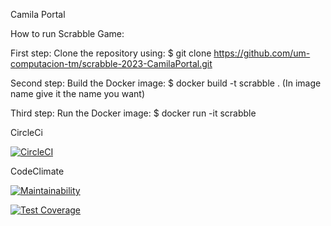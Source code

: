 Camila Portal

How to run Scrabble Game:

First step: Clone the repository using: $ git clone https://github.com/um-computacion-tm/scrabble-2023-CamilaPortal.git

Second step: Build the Docker image: $ docker build -t scrabble . (In image name give it the name you want)

Third step: Run the Docker image: $ docker run -it scrabble

CircleCi

[![CircleCI](https://dl.circleci.com/status-badge/img/gh/um-computacion-tm/scrabble-2023-CamilaPortal/tree/main.svg?style=svg)](https://dl.circleci.com/status-badge/redirect/gh/um-computacion-tm/scrabble-2023-CamilaPortal/tree/main)

CodeClimate

[![Maintainability](https://api.codeclimate.com/v1/badges/a6bde6e33af4f854be22/maintainability)](https://codeclimate.com/github/um-computacion-tm/scrabble-2023-CamilaPortal/maintainability)

[![Test Coverage](https://api.codeclimate.com/v1/badges/a6bde6e33af4f854be22/test_coverage)](https://codeclimate.com/github/um-computacion-tm/scrabble-2023-CamilaPortal/test_coverage)